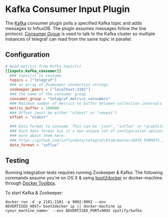 # Kafka Consumer Input Plugin

The [Kafka](http://kafka.apache.org/) consumer plugin polls a specified Kafka
topic and adds messages to InfluxDB. The plugin assumes messages follow the
line protocol. [Consumer Group](http://godoc.org/github.com/wvanbergen/kafka/consumergroup)
is used to talk to the Kafka cluster so multiple instances of telegraf can read
from the same topic in parallel.

## Configuration

```toml
# Read metrics from Kafka topic(s)
[[inputs.kafka_consumer]]
  ### topic(s) to consume
  topics = ["telegraf"]
  ### an array of Zookeeper connection strings
  zookeeper_peers = ["localhost:2181"]
  ### the name of the consumer group
  consumer_group = "telegraf_metrics_consumers"
  ### Maximum number of metrics to buffer between collection intervals
  metric_buffer = 100000
  ### Offset (must be either "oldest" or "newest")
  offset = "oldest"

  ### Data format to consume. This can be "json", "influx" or "graphite"
  ### Each data format has it's own unique set of configuration options, read
  ### more about them here:
  ### https://github.com/influxdata/telegraf/blob/master/DATA_FORMATS_INPUT.md
  data_format = "influx"
```

## Testing

Running integration tests requires running Zookeeper & Kafka. The following
commands assume you're on OS X & using [boot2docker](http://boot2docker.io/) or docker-machine through [Docker Toolbox](https://www.docker.com/docker-toolbox).

To start Kafka & Zookeeper:

```
docker run -d -p 2181:2181 -p 9092:9092 --env ADVERTISED_HOST=`boot2docker ip || docker-machine ip <your_machine_name>` --env ADVERTISED_PORT=9092 spotify/kafka
```
